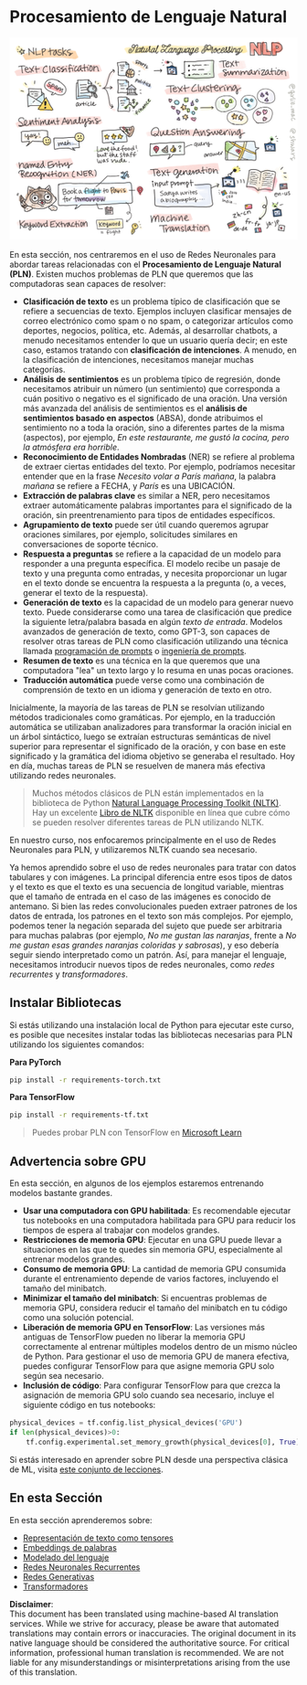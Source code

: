 # Procesamiento de Lenguaje Natural

![Resumen de tareas de PLN en un garabato](../../../../translated_images/ai-nlp.b22dcb8ca4707ceaee8576db1c5f4089c8cac2f454e9e03ea554f07fda4556b8.it.png)

En esta sección, nos centraremos en el uso de Redes Neuronales para abordar tareas relacionadas con el **Procesamiento de Lenguaje Natural (PLN)**. Existen muchos problemas de PLN que queremos que las computadoras sean capaces de resolver:

* **Clasificación de texto** es un problema típico de clasificación que se refiere a secuencias de texto. Ejemplos incluyen clasificar mensajes de correo electrónico como spam o no spam, o categorizar artículos como deportes, negocios, política, etc. Además, al desarrollar chatbots, a menudo necesitamos entender lo que un usuario quería decir; en este caso, estamos tratando con **clasificación de intenciones**. A menudo, en la clasificación de intenciones, necesitamos manejar muchas categorías.
* **Análisis de sentimientos** es un problema típico de regresión, donde necesitamos atribuir un número (un sentimiento) que corresponda a cuán positivo o negativo es el significado de una oración. Una versión más avanzada del análisis de sentimientos es el **análisis de sentimientos basado en aspectos** (ABSA), donde atribuimos el sentimiento no a toda la oración, sino a diferentes partes de la misma (aspectos), por ejemplo, *En este restaurante, me gustó la cocina, pero la atmósfera era horrible*.
* **Reconocimiento de Entidades Nombradas** (NER) se refiere al problema de extraer ciertas entidades del texto. Por ejemplo, podríamos necesitar entender que en la frase *Necesito volar a París mañana*, la palabra *mañana* se refiere a FECHA, y *París* es una UBICACIÓN.  
* **Extracción de palabras clave** es similar a NER, pero necesitamos extraer automáticamente palabras importantes para el significado de la oración, sin preentrenamiento para tipos de entidades específicos.
* **Agrupamiento de texto** puede ser útil cuando queremos agrupar oraciones similares, por ejemplo, solicitudes similares en conversaciones de soporte técnico.
* **Respuesta a preguntas** se refiere a la capacidad de un modelo para responder a una pregunta específica. El modelo recibe un pasaje de texto y una pregunta como entradas, y necesita proporcionar un lugar en el texto donde se encuentra la respuesta a la pregunta (o, a veces, generar el texto de la respuesta).
* **Generación de texto** es la capacidad de un modelo para generar nuevo texto. Puede considerarse como una tarea de clasificación que predice la siguiente letra/palabra basada en algún *texto de entrada*. Modelos avanzados de generación de texto, como GPT-3, son capaces de resolver otras tareas de PLN como clasificación utilizando una técnica llamada [programación de prompts](https://towardsdatascience.com/software-3-0-how-prompting-will-change-the-rules-of-the-game-a982fbfe1e0) o [ingeniería de prompts](https://medium.com/swlh/openai-gpt-3-and-prompt-engineering-dcdc2c5fcd29).
* **Resumen de texto** es una técnica en la que queremos que una computadora "lea" un texto largo y lo resuma en unas pocas oraciones.
* **Traducción automática** puede verse como una combinación de comprensión de texto en un idioma y generación de texto en otro.

Inicialmente, la mayoría de las tareas de PLN se resolvían utilizando métodos tradicionales como gramáticas. Por ejemplo, en la traducción automática se utilizaban analizadores para transformar la oración inicial en un árbol sintáctico, luego se extraían estructuras semánticas de nivel superior para representar el significado de la oración, y con base en este significado y la gramática del idioma objetivo se generaba el resultado. Hoy en día, muchas tareas de PLN se resuelven de manera más efectiva utilizando redes neuronales.

> Muchos métodos clásicos de PLN están implementados en la biblioteca de Python [Natural Language Processing Toolkit (NLTK)](https://www.nltk.org). Hay un excelente [Libro de NLTK](https://www.nltk.org/book/) disponible en línea que cubre cómo se pueden resolver diferentes tareas de PLN utilizando NLTK.

En nuestro curso, nos enfocaremos principalmente en el uso de Redes Neuronales para PLN, y utilizaremos NLTK cuando sea necesario.

Ya hemos aprendido sobre el uso de redes neuronales para tratar con datos tabulares y con imágenes. La principal diferencia entre esos tipos de datos y el texto es que el texto es una secuencia de longitud variable, mientras que el tamaño de entrada en el caso de las imágenes es conocido de antemano. Si bien las redes convolucionales pueden extraer patrones de los datos de entrada, los patrones en el texto son más complejos. Por ejemplo, podemos tener la negación separada del sujeto que puede ser arbitraria para muchas palabras (por ejemplo, *No me gustan las naranjas*, frente a *No me gustan esas grandes naranjas coloridas y sabrosas*), y eso debería seguir siendo interpretado como un patrón. Así, para manejar el lenguaje, necesitamos introducir nuevos tipos de redes neuronales, como *redes recurrentes* y *transformadores*.

## Instalar Bibliotecas

Si estás utilizando una instalación local de Python para ejecutar este curso, es posible que necesites instalar todas las bibliotecas necesarias para PLN utilizando los siguientes comandos:

**Para PyTorch**
```bash
pip install -r requirements-torch.txt
```
**Para TensorFlow**
```bash
pip install -r requirements-tf.txt
```

> Puedes probar PLN con TensorFlow en [Microsoft Learn](https://docs.microsoft.com/learn/modules/intro-natural-language-processing-tensorflow/?WT.mc_id=academic-77998-cacaste)

## Advertencia sobre GPU

En esta sección, en algunos de los ejemplos estaremos entrenando modelos bastante grandes.
* **Usar una computadora con GPU habilitada**: Es recomendable ejecutar tus notebooks en una computadora habilitada para GPU para reducir los tiempos de espera al trabajar con modelos grandes.
* **Restricciones de memoria GPU**: Ejecutar en una GPU puede llevar a situaciones en las que te quedes sin memoria GPU, especialmente al entrenar modelos grandes.
* **Consumo de memoria GPU**: La cantidad de memoria GPU consumida durante el entrenamiento depende de varios factores, incluyendo el tamaño del minibatch.
* **Minimizar el tamaño del minibatch**: Si encuentras problemas de memoria GPU, considera reducir el tamaño del minibatch en tu código como una solución potencial.
* **Liberación de memoria GPU en TensorFlow**: Las versiones más antiguas de TensorFlow pueden no liberar la memoria GPU correctamente al entrenar múltiples modelos dentro de un mismo núcleo de Python. Para gestionar el uso de memoria GPU de manera efectiva, puedes configurar TensorFlow para que asigne memoria GPU solo según sea necesario.
* **Inclusión de código**: Para configurar TensorFlow para que crezca la asignación de memoria GPU solo cuando sea necesario, incluye el siguiente código en tus notebooks:

```python
physical_devices = tf.config.list_physical_devices('GPU') 
if len(physical_devices)>0:
    tf.config.experimental.set_memory_growth(physical_devices[0], True) 
```

Si estás interesado en aprender sobre PLN desde una perspectiva clásica de ML, visita [este conjunto de lecciones](https://github.com/microsoft/ML-For-Beginners/tree/main/6-NLP).

## En esta Sección
En esta sección aprenderemos sobre:

* [Representación de texto como tensores](13-TextRep/README.md)
* [Embeddings de palabras](14-Emdeddings/README.md)
* [Modelado del lenguaje](15-LanguageModeling/README.md)
* [Redes Neuronales Recurrentes](16-RNN/README.md)
* [Redes Generativas](17-GenerativeNetworks/README.md)
* [Transformadores](18-Transformers/README.md)

**Disclaimer**:  
This document has been translated using machine-based AI translation services. While we strive for accuracy, please be aware that automated translations may contain errors or inaccuracies. The original document in its native language should be considered the authoritative source. For critical information, professional human translation is recommended. We are not liable for any misunderstandings or misinterpretations arising from the use of this translation.